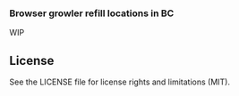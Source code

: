 ### Browser growler refill locations in BC

WIP

## License
See the LICENSE file for license rights and limitations (MIT).
